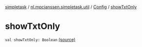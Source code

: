 [simpletask](../../index.md) / [nl.mpcjanssen.simpletask.util](../index.md) / [Config](index.md) / [showTxtOnly](.)

# showTxtOnly

`val showTxtOnly: Boolean` [(source)](https://github.com/mpcjanssen/simpletask-android/blob/master/src/main/java/nl/mpcjanssen/simpletask/util/Config.kt#L28)